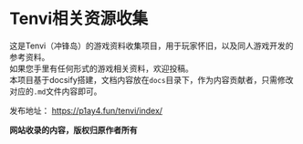 # Tenvi相关资源收集

这是Tenvi（冲锋岛）的游戏资料收集项目，用于玩家怀旧，以及同人游戏开发的参考资料。   
如果您手里有任何形式的游戏相关资料，欢迎投稿。    
本项目基于docsify搭建，文档内容放在`docs`目录下，作为内容贡献者，只需修改对应的`.md`文件内容即可。  

发布地址： https://p1ay4.fun/tenvi/index/

**网站收录的内容，版权归原作者所有**
